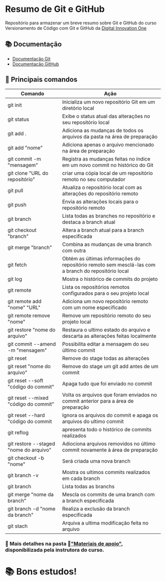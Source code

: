 
# Resumo de Git e GitHub

Repositório para armazenar um breve resumo sobre Git e GitHub do curso Versionamento de Código com Git e GitHub da [Digital Innovation One](https://www.dio.me/)

## 📚 Documentação
- [Documentação Git](https://git-scm.com/docs/git/pt_BR)
- [Documentação GitHub](https://docs.github.com/)

## 📍 Principais comandos

|Comando | Ação |
|---------|---------|
|git init | Inicializa um novo repositório Git em um diretório local |
|git status | Exibe o status atual das alterações no seu repositório local|
|git add . | Adiciona as mudanças de todos os arquivos da pasta na área de preparação|
|git add "nome" | Adiciona apenas o arquivo mencionado na área de preparação |
|git commit -m "mensagem" | Registra as mudanças feitas no índice em um novo commit no histórico do Git|
|git clone "URL do repositório"|criar uma cópia local de um repositório remoto no seu computador|
|git pull|Atualiza o repositório local com as alterações do repositório remoto|
|git push|Envia as alterações locais para o repositório remoto|
|git branch| Lista todas as branches no repositório e destaca a branch atual|
|git checkout "branch"|Altera a branch atual para a branch especificada|
|git merge "branch"|Combina as mudanças de uma branch com outra|
|git fetch|Obtém as últimas informações do repositório remoto sem mesclá-las com a branch do repositório local|
|git log| Mostra o histórico de commits do projeto|
|git remote| Lista os repositórios remotos configurados para o seu projeto local|
|git remote add "nome" "URL"| Adiciona um novo repositório remoto com um nome especificado
|git remote remove "nome"| Remove um repositório remoto do seu projeto local
|git restore "nome do arquivo"| Restaura o ultimo estado do arquivo e descarta as alterações feitas localmente
|git commit --amend -m "mensagem"|Possibilita editar a mensagem do seu último commit
|git reset | Remove do stage todas as alterações
|git reset "nome do arquivo" | Remove do stage um git add antes de um commit
|git reset --soft "código do commit"| Apaga tudo que foi enviado no commit
|git reset --mixed "código do commit" | Volta os arquivos que foram enviados no commit anterior para a área de preparação
|git reset --hard "código do commit| Ignora os arquivos do commit e apaga os arquivos do ultimo commit
|git reflog| apresenta todo o histórico de commits realizados
|git restore --staged "nome do arquivo"|Adiociona arquivos removidos no último commit novamente à área de preparação
|git checkout -b "nome"| Será criada uma nova branch
|git branch -v| Mostra os ultimos commits realizados em cada branch
|git branch| Lista todas as branchs
|git merge "nome da branch"| Mescla os commits de uma branch com a branch especificada
|git branch -d "nome da branch"| Realiza a exclusão da branch especificada
|git stach| Arquiva a ultima modificação feita no arquivo

 ### 📌 Mais detalhes na pasta 🔗["Materiais de apoio"](https://github.com/elidianaandrade/dio-curso-git-github), disponibilizada pela instrutora do curso.

 # 📚 Bons estudos!

